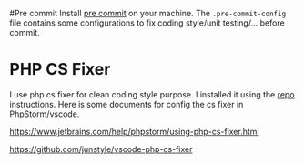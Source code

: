 #Pre commit
Install [pre commit](https://pre-commit.com/) on your machine. The `.pre-commit-config` file contains some configurations to fix coding style/unit testing/... before commit.


# PHP CS Fixer
I use php cs fixer for clean coding style purpose. I installed it using the [repo](https://github.com/FriendsOfPHP/PHP-CS-Fixer) instructions.
Here is some documents for config the cs fixer in PhpStorm/vscode.

https://www.jetbrains.com/help/phpstorm/using-php-cs-fixer.html

https://github.com/junstyle/vscode-php-cs-fixer
